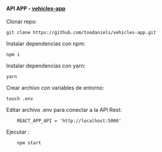 #### API APP - [vehicles-app](https://github.com/toodaniels/vehicles-app)

Clonar repo:

    git clone https://github.com/toodaniels/vehicles-app.git

Instalar dependencias con npm:

	npm i 

Instalar dependencias con yarn:

	yarn 

Crear archivo con variables de entorno:
		
	touch .env 

Editar archivo .env para conectar a la API Rest:

		REACT_APP_API = 'http://localhost:5000'

Ejecutar :
		
		npm start 
